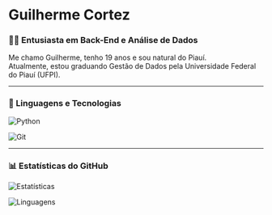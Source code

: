 # Guilherme Cortez

### 👨‍💻 Entusiasta em Back-End e Análise de Dados

Me chamo Guilherme, tenho 19 anos e sou natural do Piauí.  
Atualmente, estou graduando Gestão de Dados pela Universidade Federal do Piauí (UFPI).

---

### 🚀 Linguagens e Tecnologias

![Python](https://img.shields.io/badge/Python-3776AB?style=for-the-badge&logo=python&logoColor=white)

![Git](https://img.shields.io/badge/Git-F05033?style=for-the-badge&logo=git&logoColor=white)

---

### 📊 Estatísticas do GitHub
![Estatísticas](https://github-readme-stats.vercel.app/api?username=IsaiasAraujo06&show_icons=true&theme=radical)

![Linguagens](https://github-readme-stats.vercel.app/api/top-langs/?username=IsaiasAraujo06&layout=compact&theme=radical)
